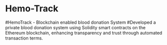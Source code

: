 # Hemo-Track

#HemoTrack - Blockchain enabled blood donation System
#Developed a private blood donation system using Solidity smart contracts on the Ethereum blockchain, enhancing transparency and trust through automated transaction terms.

